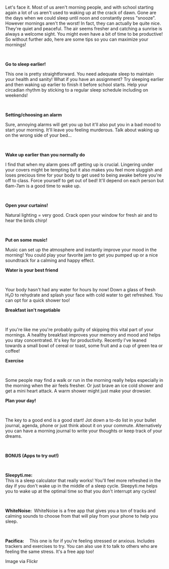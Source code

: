 Let's face it. Most of us aren't morning people, and with school
starting again a lot of us aren't used to waking up at the crack of
dawn. Gone are the days when we could sleep until noon and constantly
press "snooze". However mornings aren't the worst! In fact, they can
actually be quite nice. They're quiet and peaceful. The air seems
fresher and catching a sunrise is always a welcome sight. You might even
have a bit of time to be productive! So without further ado, here are
some tips so you can maximize your mornings!

<br/>

**Go to sleep earlier!**

This one is pretty straightforward. You need adequate sleep to maintain
your health and sanity! What if you have an assignment? Try sleeping
earlier and then waking up earlier to finish it before school starts.
Help your circadian rhythm by sticking to a regular sleep schedule
including on weekends!

<br/>

**Setting/choosing an alarm**

Sure, annoying alarms will get you up but it'll also put you in a bad
mood to start your morning. It'll leave you feeling murderous. Talk
about waking up on the wrong side of your bed\...

<br/>

**Wake up earlier than you normally do**

I find that when my alarm goes off getting up is crucial. Lingering
under your covers might be tempting but it also makes you feel more
sluggish and loses precious time for your body to get used to being
awake before you're off to class. Force yourself to get out of bed!
It'll depend on each person but 6am-7am is a good time to wake up.

<br/>

**Open your curtains!**

Natural lighting = very good. Crack open your window for fresh air and
to hear the birds chirp!

<br/>

**Put on some music!**

Music can set up the atmosphere and instantly improve your mood in the
morning! You could play your favorite jam to get you pumped up or a nice
soundtrack for a calming and happy effect.

**Water is your best friend**

<br/>

Your body hasn't had any water for hours by now! Down a glass of fresh
H₂O to rehydrate and splash your face with cold water to get refreshed.
You can opt for a quick shower too!

**Breakfast isn't negotiable**

<br/>

If you're like me you're probably guilty of skipping this vital part of
your mornings. A healthy breakfast improves your memory and mood and
helps you stay concentrated. It's key for productivity. Recently I've
leaned towards a small bowl of cereal or toast, some fruit and a cup of
green tea or coffee!

**Exercise**

<br/>

Some people may find a walk or run in the morning really helps
especially in the morning when the air feels fresher. Or just brave an
ice cold shower and get a mini heart attack. A warm shower might just
make your drowsier.

**Plan your day!**

<br/>

The key to a good end is a good start! Jot down a to-do list in your
bullet journal, agenda, phone or just think about it on your commute.
Alternatively you can have a morning journal to write your thoughts or
keep track of your dreams.

<br/>

**BONUS (Apps to try out!)**

<br/>

**Sleepyti.me:&nbsp;** <br/> This is a sleep calculator that really works! You'll
feel more refreshed in the day if you don't wake up in the middle of a
sleep cycle. Sleepyti.me helps you to wake up at the optimal time so
that you don't interrupt any cycles!

<br/>

**WhiteNoise:&nbsp;** WhiteNoise is a free app that gives you a ton of tracks
and calming sounds to choose from that will play from your phone to help
you sleep.

<br/>

**Pacifica:&nbsp;&nbsp;&nbsp;&nbsp;** This one is for if you're feeling stressed or anxious.
Includes trackers and exercises to try. You can also use it to talk to
others who are feeling the same stress. It's a free app too!

Image via Flickr
